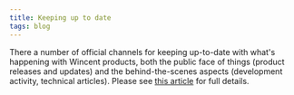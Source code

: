 ```yaml
---
title: Keeping up to date
tags: blog
---
```


There a number of official channels for keeping up-to-date with what's happening with Wincent products, both the public face of things (product releases and updates) and the behind-the-scenes aspects (development activity, technical articles). Please see [this article](http://wincent.dev/a/about/wincent/weblog/archives/2006/09/keeping_up_to_d.php) for full details.
